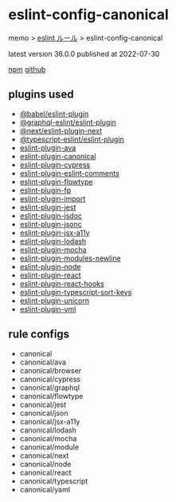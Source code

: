 # eslint-config-canonical

memo > [eslint ルール](../index.md) > eslint-config-canonical

latest version 36.0.0 published at 2022-07-30

[npm](https://www.npmjs.com/package/eslint-config-canonical)
[github](https://github.com/gajus/eslint-config-canonical)

## plugins used

- [@babel/eslint-plugin](../eslint-plugin/@babel.md)
- [@graphql-eslint/eslint-plugin](../eslint-plugin/@graphql-eslint.md)
- [@next/eslint-plugin-next](../eslint-plugin/@next/next.md)
- [@typescript-eslint/eslint-plugin](../eslint-plugin/@typescript-eslint.md)
- [eslint-plugin-ava](../eslint-plugin/ava.md)
- [eslint-plugin-canonical](../eslint-plugin/canonical.md)
- [eslint-plugin-cypress](../eslint-plugin/cypress.md)
- [eslint-plugin-eslint-comments](../eslint-plugin/eslint-comments.md)
- [eslint-plugin-flowtype](../eslint-plugin/flowtype.md)
- [eslint-plugin-fp](../eslint-plugin/fp.md)
- [eslint-plugin-import](../eslint-plugin/import.md)
- [eslint-plugin-jest](../eslint-plugin/jest.md)
- [eslint-plugin-jsdoc](../eslint-plugin/jsdoc.md)
- [eslint-plugin-jsonc](../eslint-plugin/jsonc.md)
- [eslint-plugin-jsx-a11y](../eslint-plugin/jsx-a11y.md)
- [eslint-plugin-lodash](../eslint-plugin/lodash.md)
- [eslint-plugin-mocha](../eslint-plugin/mocha.md)
- [eslint-plugin-modules-newline](../eslint-plugin/modules-newline.md)
- [eslint-plugin-node](../eslint-plugin/node.md)
- [eslint-plugin-react](../eslint-plugin/react.md)
- [eslint-plugin-react-hooks](../eslint-plugin/react-hooks.md)
- [eslint-plugin-typescript-sort-keys](../eslint-plugin/typescript-sort-keys.md)
- [eslint-plugin-unicorn](../eslint-plugin/unicorn.md)
- [eslint-plugin-yml](../eslint-plugin/yml.md)

## rule configs

- canonical
- canonical/ava
- canonical/browser
- canonical/cypress
- canonical/graphql
- canonical/flowtype
- canonical/jest
- canonical/json
- canonical/jsx-a11y
- canonical/lodash
- canonical/mocha
- canonical/module
- canonical/next
- canonical/node
- canonical/react
- canonical/typescript
- canonical/yaml
